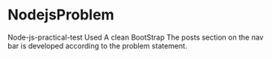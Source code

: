# NodejsProblem
 Node-js-practical-test
 Used A clean BootStrap
 The posts section on the nav bar is developed according to the problem statement. 
